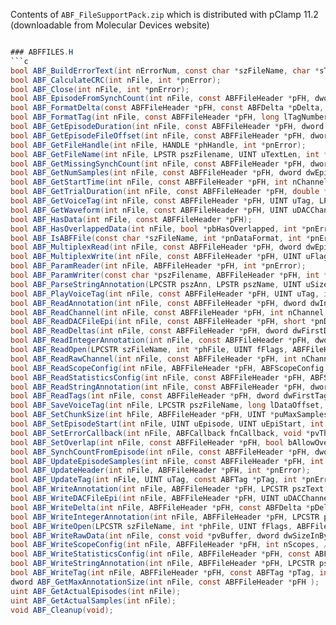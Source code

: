 Contents of `ABF_FileSupportPack.zip` which is distributed with pClamp 11.2 (downloadable from Molecular Devices website)

```cs

### ABFFILES.H
```c
bool ABF_BuildErrorText(int nErrorNum, const char *szFileName, char *sTxtBuf, UINT uMaxLen);
bool ABF_CalculateCRC(int nFile, int *pnError);
bool ABF_Close(int nFile, int *pnError);
bool ABF_EpisodeFromSynchCount(int nFile, const ABFFileHeader *pFH, dword *pdwSynchCount, dword *pdwEpisode, int *pnError);
bool ABF_FormatDelta(const ABFFileHeader *pFH, const ABFDelta *pDelta, char *pszText, UINT uTextLen, int *pnError);
bool ABF_FormatTag(int nFile, const ABFFileHeader *pFH, long lTagNumber, char *pszBuffer, UINT uSize, int *pnError);
bool ABF_GetEpisodeDuration(int nFile, const ABFFileHeader *pFH, dword dwEpisode, double *pdDuration, int *pnError);
bool ABF_GetEpisodeFileOffset(int nFile, const ABFFileHeader *pFH, dword dwEpisode, dword *pdwFileOffset, int *pnError);
bool ABF_GetFileHandle(int nFile, HANDLE *phHandle, int *pnError);
bool ABF_GetFileName(int nFile, LPSTR pszFilename, UINT uTextLen, int *pnError );
bool ABF_GetMissingSynchCount(int nFile, const ABFFileHeader *pFH, dword dwEpisode, dword *pdwMissingSynchCount, int *pnError);
bool ABF_GetNumSamples(int nFile, const ABFFileHeader *pFH, dword dwEpisode, UINT *puNumSamples, int *pnError);
bool ABF_GetStartTime(int nFile, const ABFFileHeader *pFH, int nChannel, dword dwEpisode, double *pdStartTime, int *pnError);
bool ABF_GetTrialDuration(int nFile, const ABFFileHeader *pFH, double *pdDuration, int *pnError);
bool ABF_GetVoiceTag(int nFile, const ABFFileHeader *pFH, UINT uTag, LPCSTR pszFileName, long lDataOffset, ABFVoiceTagInfo *pVTI, int *pnError);
bool ABF_GetWaveform(int nFile, const ABFFileHeader *pFH, UINT uDACChannel, dword dwEpisode, float *pfBuffer, int *pnError);
bool ABF_HasData(int nFile, const ABFFileHeader *pFH);
bool ABF_HasOverlappedData(int nFile, bool *pbHasOverlapped, int *pnError);
bool ABF_IsABFFile(const char *szFileName, int *pnDataFormat, int *pnError);
bool ABF_MultiplexRead(int nFile, const ABFFileHeader *pFH, dword dwEpisode, void *pvBuffer, UINT *puSizeInSamples, int *pnError);
bool ABF_MultiplexWrite(int nFile, const ABFFileHeader *pFH, UINT uFlags, const void *pvBuffer, dword dwEpiStart, UINT uSizeInSamples, int *pnError);
bool ABF_ParamReader(int nFile, ABFFileHeader *pFH, int *pnError);
bool ABF_ParamWriter(const char *pszFilename, ABFFileHeader *pFH, int *pnError);
bool ABF_ParseStringAnnotation(LPCSTR pszAnn, LPSTR pszName, UINT uSizeName, LPSTR pszValue, UINT uSizeValue, int *pnError);
bool ABF_PlayVoiceTag(int nFile, const ABFFileHeader *pFH, UINT uTag, int *pnError);
bool ABF_ReadAnnotation(int nFile, const ABFFileHeader *pFH, dword dwIndex, LPSTR pszText, dword dwBufSize, int *pnError );
bool ABF_ReadChannel(int nFile, const ABFFileHeader *pFH, int nChannel, dword dwEpisode, float *pfBuffer, UINT *puNumSamples, int *pnError);
bool ABF_ReadDACFileEpi(int nFile, const ABFFileHeader *pFH, short *pnDACArray, UINT nChannel, dword dwEpisode, int *pnError);
bool ABF_ReadDeltas(int nFile, const ABFFileHeader *pFH, dword dwFirstDelta, ABFDelta *pDeltaArray, UINT uNumDeltas, int *pnError);
bool ABF_ReadIntegerAnnotation(int nFile, const ABFFileHeader *pFH, dword dwIndex, LPSTR pszName, UINT uSizeName, int *pnValue, int *pnError );
bool ABF_ReadOpen(LPCSTR szFileName, int *phFile, UINT fFlags, ABFFileHeader *pFH, UINT *puMaxSamples, dword *pdwMaxEpi, int *pnError );
bool ABF_ReadRawChannel(int nFile, const ABFFileHeader *pFH, int nChannel, dword dwEpisode, void *pvBuffer, UINT *puNumSamples, int *pnError);
bool ABF_ReadScopeConfig(int nFile, ABFFileHeader *pFH, ABFScopeConfig *pCfg, UINT uMaxScopes, int *pnError);
bool ABF_ReadStatisticsConfig(int nFile, const ABFFileHeader *pFH, ABFScopeConfig *pCfg, int *pnError);
bool ABF_ReadStringAnnotation(int nFile, const ABFFileHeader *pFH, dword dwIndex, LPSTR pszName, UINT uSizeName, LPSTR pszValue, UINT uSizeValue, int *pnError );
bool ABF_ReadTags(int nFile, const ABFFileHeader *pFH, dword dwFirstTag, ABFTag *pTagArray, UINT uNumTags, int *pnError);
bool ABF_SaveVoiceTag(int nFile, LPCSTR pszFileName, long lDataOffset, ABFVoiceTagInfo *pVTI, int *pnError);
bool ABF_SetChunkSize(int hFile, ABFFileHeader *pFH, UINT *puMaxSamples, dword *pdwMaxEpi, int *pnError );
bool ABF_SetEpisodeStart(int nFile, UINT uEpisode, UINT uEpiStart, int *pnError);
bool ABF_SetErrorCallback(int nFile, ABFCallback fnCallback, void *pvThisPointer, int *pnError);
bool ABF_SetOverlap(int nFile, const ABFFileHeader *pFH, bool bAllowOverlap, int *pnError);
bool ABF_SynchCountFromEpisode(int nFile, const ABFFileHeader *pFH, dword dwEpisode, dword *pdwSynchCount, int *pnError);
bool ABF_UpdateEpisodeSamples(int nFile, const ABFFileHeader *pFH, int nChannel, UINT uEpisode, UINT uStartSample, UINT uNumSamples, float *pfBuffer, int *pnError);
bool ABF_UpdateHeader(int nFile, ABFFileHeader *pFH, int *pnError);
bool ABF_UpdateTag(int nFile, UINT uTag, const ABFTag *pTag, int *pnError);
bool ABF_WriteAnnotation(int nFile, ABFFileHeader *pFH, LPCSTR pszText, int *pnError );
bool ABF_WriteDACFileEpi(int nFile, ABFFileHeader *pFH, UINT uDACChannel, const short *pnDACArray, int *pnError);
bool ABF_WriteDelta(int nFile, ABFFileHeader *pFH, const ABFDelta *pDelta, int *pnError);
bool ABF_WriteIntegerAnnotation(int nFile, ABFFileHeader *pFH, LPCSTR pszName, int nData, int *pnError );
bool ABF_WriteOpen(LPCSTR szFileName, int *phFile, UINT fFlags, ABFFileHeader *pFH, int *pnError );
bool ABF_WriteRawData(int nFile, const void *pvBuffer, dword dwSizeInBytes, int *pnError);
bool ABF_WriteScopeConfig(int nFile, ABFFileHeader *pFH, int nScopes, /*const*/ ABFScopeConfig *pCfg, int *pnError);
bool ABF_WriteStatisticsConfig(int nFile, ABFFileHeader *pFH, const ABFScopeConfig *pCfg, int *pnError);
bool ABF_WriteStringAnnotation(int nFile, ABFFileHeader *pFH, LPCSTR pszName, LPCSTR pszData, int *pnError );
bool ABF_WriteTag(int nFile, ABFFileHeader *pFH, const ABFTag *pTag, int *pnError);
dword ABF_GetMaxAnnotationSize(int nFile, const ABFFileHeader *pFH );
uint ABF_GetActualEpisodes(int nFile);
uint ABF_GetActualSamples(int nFile);
void ABF_Cleanup(void);
```
